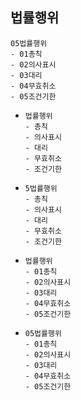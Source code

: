 ## 법률행위
```
05법률행위
- 01총칙
- 02의사표시
- 03대리
- 04무효취소
- 05조건기한
```
- ```
  법률행위
  - 총칙
  - 의사표시
  - 대리
  - 무효취소
  - 조건기한
  ```
- ```
  5법률행위
  - 총칙
  - 의사표시
  - 대리
  - 무효취소
  - 조건기한
  ```
- ```
  법률행위
  - 01총칙
  - 02의사표시
  - 03대리
  - 04무효취소
  - 05조건기한
  ```
- ```
  05법률행위
  - 01총칙
  - 02의사표시
  - 03대리
  - 04무효취소
  - 05조건기한
  ```

